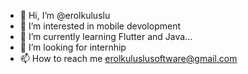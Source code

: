 - 👋 Hi, I’m @erolkuluslu
- 👀 I’m interested in mobile devolopment 
- 🌱 I’m currently learning Flutter and Java...
- 💞️ I’m looking for internhip
- 📫 How to reach me erolkuluslusoftware@gmail.com

<!---
erolkuluslu/erolkuluslu is a ✨ special ✨ repository because its `README.md` (this file) appears on your GitHub profile.
You can click the Preview link to take a look at your changes.
--->
